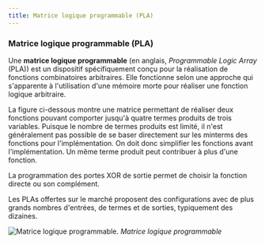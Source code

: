```yaml
---
title: Matrice logique programmable (PLA)
---
```


### Matrice logique programmable (PLA)


Une **matrice logique programmable** (en
anglais, *Programmable Logic Array* (PLA)) est un dispositif
spécifiquement conçu pour la réalisation de fonctions combinatoires
arbitraires. Elle fonctionne selon une approche qui
s'apparente à l'utilisation d'une mémoire morte pour réaliser une
fonction logique arbitraire.

La figure ci-dessous montre une matrice permettant de réaliser
deux fonctions pouvant comporter jusqu'à quatre termes produits de
trois variables. Puisque le nombre de termes produits est limité, il
n'est généralement pas possible de se baser directement sur les
minterms des fonctions pour l'implémentation. On doit donc simplifier
les fonctions avant l'implémentation. Un même terme produit peut
contribuer à plus d'une fonction.

La programmation des portes XOR de sortie permet de choisir
la fonction directe ou son complément. 

Les PLAs offertes sur le marché proposent des configurations avec de
plus grands nombres d'entrées, de termes et de sorties, typiquement
des dizaines.

![Matrice logique programmable.]({{site.baseurl}}/img/pla.svg "Matrice logique programmable")
*Matrice logique programmable*
